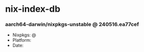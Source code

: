 # nix-index-db
### aarch64-darwin/nixpkgs-unstable @ 240516.ea77cef
- Nixpkgs: @[](https://github.com/NixOS/nixpkgs/commit/ea77cefecb0ab07e61d6bde3e24c7ae6820b96d5)
- Platform: 
- Date: 

